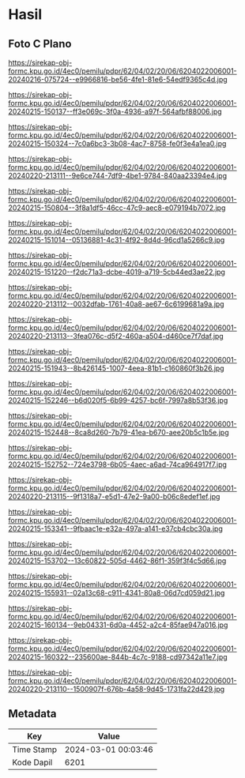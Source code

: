 # Hasil

## Foto C Plano

https://sirekap-obj-formc.kpu.go.id/4ec0/pemilu/pdpr/62/04/02/20/06/6204022006001-20240216-075724--e9966816-be56-4fe1-81e6-54edf9365c4d.jpg

https://sirekap-obj-formc.kpu.go.id/4ec0/pemilu/pdpr/62/04/02/20/06/6204022006001-20240215-150137--ff3e069c-3f0a-4936-a97f-564afbf88006.jpg

https://sirekap-obj-formc.kpu.go.id/4ec0/pemilu/pdpr/62/04/02/20/06/6204022006001-20240215-150324--7c0a6bc3-3b08-4ac7-8758-fe0f3e4a1ea0.jpg

https://sirekap-obj-formc.kpu.go.id/4ec0/pemilu/pdpr/62/04/02/20/06/6204022006001-20240220-213111--9e6ce744-7df9-4be1-9784-840aa23394e4.jpg

https://sirekap-obj-formc.kpu.go.id/4ec0/pemilu/pdpr/62/04/02/20/06/6204022006001-20240215-150804--3f8a1df5-46cc-47c9-aec8-e079194b7072.jpg

https://sirekap-obj-formc.kpu.go.id/4ec0/pemilu/pdpr/62/04/02/20/06/6204022006001-20240215-151014--05136881-4c31-4f92-8d4d-96cd1a5266c9.jpg

https://sirekap-obj-formc.kpu.go.id/4ec0/pemilu/pdpr/62/04/02/20/06/6204022006001-20240215-151220--f2dc71a3-dcbe-4019-a719-5cb44ed3ae22.jpg

https://sirekap-obj-formc.kpu.go.id/4ec0/pemilu/pdpr/62/04/02/20/06/6204022006001-20240220-213112--0032dfab-1761-40a8-ae67-6c6199681a9a.jpg

https://sirekap-obj-formc.kpu.go.id/4ec0/pemilu/pdpr/62/04/02/20/06/6204022006001-20240220-213113--3fea076c-d5f2-460a-a504-d460ce7f7daf.jpg

https://sirekap-obj-formc.kpu.go.id/4ec0/pemilu/pdpr/62/04/02/20/06/6204022006001-20240215-151943--8b426145-1007-4eea-81b1-c160860f3b26.jpg

https://sirekap-obj-formc.kpu.go.id/4ec0/pemilu/pdpr/62/04/02/20/06/6204022006001-20240215-152246--b6d020f5-6b99-4257-bc6f-7997a8b53f36.jpg

https://sirekap-obj-formc.kpu.go.id/4ec0/pemilu/pdpr/62/04/02/20/06/6204022006001-20240215-152448--8ca8d260-7b79-41ea-b670-aee20b5c1b5e.jpg

https://sirekap-obj-formc.kpu.go.id/4ec0/pemilu/pdpr/62/04/02/20/06/6204022006001-20240215-152752--724e3798-6b05-4aec-a6ad-74ca964917f7.jpg

https://sirekap-obj-formc.kpu.go.id/4ec0/pemilu/pdpr/62/04/02/20/06/6204022006001-20240220-213115--9f1318a7-e5d1-47e2-9a00-b06c8edef1ef.jpg

https://sirekap-obj-formc.kpu.go.id/4ec0/pemilu/pdpr/62/04/02/20/06/6204022006001-20240215-153341--9fbaac1e-e32a-497a-a141-e37cb4cbc30a.jpg

https://sirekap-obj-formc.kpu.go.id/4ec0/pemilu/pdpr/62/04/02/20/06/6204022006001-20240215-153702--13c60822-505d-4462-86f1-359f3f4c5d66.jpg

https://sirekap-obj-formc.kpu.go.id/4ec0/pemilu/pdpr/62/04/02/20/06/6204022006001-20240215-155931--02a13c68-c911-4341-80a8-06d7cd059d21.jpg

https://sirekap-obj-formc.kpu.go.id/4ec0/pemilu/pdpr/62/04/02/20/06/6204022006001-20240215-160134--9eb04331-6d0a-4452-a2c4-85fae947a016.jpg

https://sirekap-obj-formc.kpu.go.id/4ec0/pemilu/pdpr/62/04/02/20/06/6204022006001-20240215-160322--235600ae-844b-4c7c-9188-cd97342a11e7.jpg

https://sirekap-obj-formc.kpu.go.id/4ec0/pemilu/pdpr/62/04/02/20/06/6204022006001-20240220-213110--1500907f-676b-4a58-9d45-1731fa22d429.jpg


## Metadata

| Key        | Value               |
| ---------- | ------------------- |
| Time Stamp | 2024-03-01 00:03:46 |
| Kode Dapil | 6201                |



